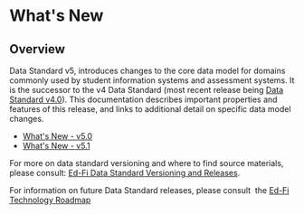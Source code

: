 # What's New

## Overview

Data Standard v5, introduces changes to the core data model for domains commonly
used by student information systems and assessment systems. It is the successor
to the v4 Data Standard (most recent release being [Data Standard
v4.0](https://edfi.atlassian.net/wiki/display/EFDS4x/)). This documentation
describes important properties and features of this release, and links to
additional detail on specific data model changes.

* [What's New - v5.0](./whats-new-v50.md)
* [What's New - v5.1](./whats-new-v51.md)

For more on data standard versioning and where to find source materials, please
consult: [Ed-Fi Data Standard Versioning and
Releases](../technical-articles/data-standard-versioning-and-releases.md).

For information on future Data Standard releases, please consult  the [Ed-Fi
Technology
Roadmap](https://edfi.atlassian.net/wiki/display/ETKB/Ed-Fi+Technology+Roadmap)
